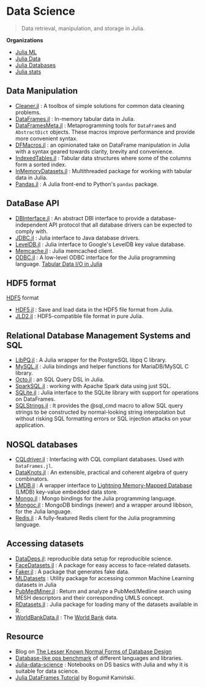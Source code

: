 # Data Science

> Data retrieval, manipulation, and storage in Julia.

**Organizations**

- [Julia ML](https://github.com/JuliaML)
- [Julia Data](https://github.com/JuliaData)
- [Julia Databases](https://github.com/JuliaDatabases)
- [Julia stats](https://github.com/JuliaStats)

## Data Manipulation

- [Cleaner.jl](https://github.com/TheRoniOne/Cleaner.jl) : A toolbox of simple solutions for common data cleaning problems.
- [DataFrames.jl](https://github.com/JuliaData/DataFrames.jl) : In-memory tabular data in Julia.
- [DataFramesMeta.jl](https://github.com/JuliaStats/DataFramesMeta.jl) : Metaprogramming tools for `DataFrame`s and `AbstractDict` objects. These macros improve performance and provide more convenient syntax.
- [DFMacros.jl](https://github.com/jkrumbiegel/DFMacros.jl) : an opinionated take on DataFrame manipulation in Julia with a syntax geared towards clarity, brevity and convenience.
- [IndexedTables.jl](https://github.com/JuliaData/IndexedTables.jl) : Tabular data structures where some of the columns form a sorted index.
- [InMemoryDatasets.jl](https://github.com/sl-solution/InMemoryDatasets.jl) : Multithreaded package for working with tabular data in Julia.
- [Pandas.jl](https://github.com/JuliaPy/Pandas.jl) : A Julia front-end to Python's `pandas` package.

## DataBase API

- [DBInterface.jl](https://github.com/JuliaDatabases/DBInterface.jl) : An abstract DBI interface to provide a database-independent API protocol that all database drivers can be expected to comply with.
- [JDBC.jl](https://github.com/JuliaDatabases/JDBC.jl) : Julia interface to Java database drivers.
- [LevelDB.jl](https://github.com/jerryzhenleicai/LevelDB.jl) : Julia interface to Google's LevelDB key value database.
- [Memcache.jl](https://github.com/tanmaykm/Memcache.jl) : Julia memcached client.
- [ODBC.jl](https://github.com/quinnj/ODBC.jl) : A low-level ODBC interface for the Julia programming language. [Tabular Data I/O in Julia](https://randyzwitch.com/julia-import-data/)

## HDF5 format

[HDF5](https://www.hdfgroup.org/solutions/hdf5/) format

- [HDF5.jl](https://github.com/JuliaIO/HDF5.jl) : Save and load data in the HDF5 file format from Julia.
- [JLD2.jl](https://github.com/JuliaIO/JLD2.jl) : HDF5-compatible file format in pure Julia.

## Relational Database Management Systems and SQL

- [LibPQ.jl](https://github.com/invenia/LibPQ.jl) : A Julia wrapper for the PostgreSQL libpq C library.
- [MySQL.jl](https://github.com/JuliaDatabases/MySQL.jl) : Julia bindings and helper functions for MariaDB/MySQL C library.
- [Octo.jl](https://github.com/wookay/Octo.jl) : an SQL Query DSL in Julia.
- [SparkSQL.jl](https://github.com/propelledanalytics/SparkSQL.jl) : working with Apache Spark data using just SQL.
- [SQLite.jl](https://github.com/JuliaDatabases/SQLite.jl) : Julia interface to the SQLite library with support for operations on DataFrames.
- [SQLStrings.jl](https://github.com/JuliaComputing/SQLStrings.jl) : It provides the @sql_cmd macro to allow SQL query strings to be constructed by normal-looking string interpolation but without risking SQL formatting errors or SQL injection attacks on your application.

## NOSQL databases

- [CQLdriver.jl](https://github.com/r3tex/CQLdriver.jl) : Interfacing with CQL compliant databases. Used with `DataFrames.jl`.
- [DataKnots.jl](https://github.com/MechanicalRabbit/DataKnots.jl) : An extensible, practical and coherent algebra of query combinators.
- [LMDB.jl](https://github.com/wildart/LMDB.jl) : A wrapper interface to [Lightning Memory-Mapped Database](https://en.wikipedia.org/wiki/Lightning_Memory-Mapped_Database) (LMDB) key-value embedded data store.
- [Mongo.jl](https://github.com/ScottPJones/Mongo.jl) : Mongo bindings for the Julia programming language.
- [Mongoc.jl](https://github.com/felipenoris/Mongoc.jl) : MongoDB bindings (newer) and a wrapper around libbson, for the Julia language.
- [Redis.jl](https://github.com/JuliaDatabases/Redis.jl) : A fully-featured Redis client for the Julia programming language.

## Accessing datasets

- [DataDeps.jl](https://github.com/oxinabox/DataDeps.jl): reproducible data setup for reproducible science.
- [FaceDatasets.jl](https://github.com/dfdx/FaceDatasets.jl) : A package for easy access to face-related datasets.
- [Faker.jl](https://github.com/neomatrixcode/Faker.jl) : A package that generates fake data.
- [MLDatasets](https://github.com/JuliaML/MLDatasets.jl) : Utility package for accessing common Machine Learning datasets in Julia
- [PubMedMiner.jl](https://github.com/JuliaHealth/PubMedMiner.jl) : Return and analyze a PubMed/Medline search using MESH descriptors and their corresponding UMLS concept.
- [RDatasets.jl](https://github.com/JuliaStats/RDatasets.jl) : Julia package for loading many of the datasets available in R.
- [WorldBankData.jl](https://github.com/4gh/WorldBankData.jl) : The [World Bank](https://data.worldbank.org/) data.

## Resource

- Blog on [The Lesser Known Normal Forms of Database Design](http://www.johnmyleswhite.com/notebook/2014/09/10/the-lesser-known-normal-forms/)
- [Database-like ops benchmark](https://h2oai.github.io/db-benchmark/) of different languages and libraries.
- [Julia-data-science](https://github.com/tirthajyoti/Julia-data-science) : Notebooks on DS basics with Julia and why it is suitable for data science.
- [Julia DataFrames Tutorial](https://github.com/bkamins/Julia-DataFrames-Tutorial) by Bogumił Kamiński.
